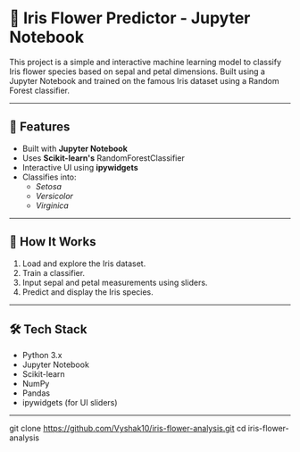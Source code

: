 # 🌸 Iris Flower Predictor - Jupyter Notebook

This project is a simple and interactive machine learning model to classify Iris flower species based on sepal and petal dimensions. Built using a Jupyter Notebook and trained on the famous Iris dataset using a Random Forest classifier.

---

## 📌 Features

- Built with **Jupyter Notebook**
- Uses **Scikit-learn's** RandomForestClassifier
- Interactive UI using **ipywidgets**
- Classifies into:
  - *Setosa*
  - *Versicolor*
  - *Virginica*

---

## 🚀 How It Works

1. Load and explore the Iris dataset.
2. Train a classifier.
3. Input sepal and petal measurements using sliders.
4. Predict and display the Iris species.

---

## 🛠 Tech Stack

- Python 3.x
- Jupyter Notebook
- Scikit-learn
- NumPy
- Pandas
- ipywidgets (for UI sliders)

---


   git clone https://github.com/Vyshak10/iris-flower-analysis.git
   cd iris-flower-analysis
